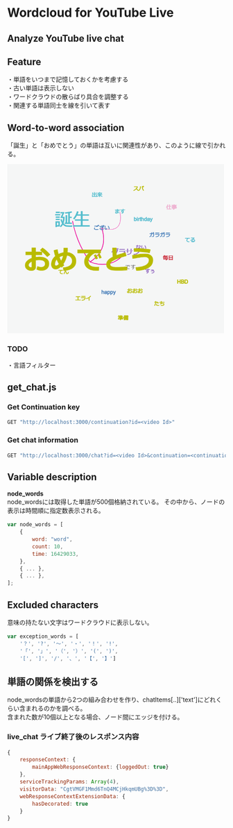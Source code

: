 # Wordcloud for YouTube Live
## Analyze YouTube live chat

## Feature
・単語をいつまで記憶しておくかを考慮する  
・古い単語は表示しない  
・ワードクラウドの散らばり具合を調整する  
・関連する単語同士を線を引いて表す  

## Word-to-word association
「誕生」と「おめでとう」の単語は互いに関連性があり、このように線で引かれる。

<img width="500" src="https://github.com/MORIMOTO520212/youtubelive-chat-mining/blob/master/album/関連単語の検出.png?raw=true">

### TODO
・言語フィルター

## get_chat.js
### Get Continuation key
```bash
GET "http://localhost:3000/continuation?id=<video Id>"
```

### Get chat information
```bash
GET "http://localhost:3000/chat?id=<video Id>&continuation=<continuation key>"
```

## Variable description
**node_words**  
node_wordsには取得した単語が500個格納されている。
その中から、ノードの表示は時間順に指定数表示される。
```js
var node_words = [
    {
        word: "word",
        count: 10,
        time: 16429033,
    },
    { ... },
    { ... },
];
```

## Excluded characters
意味の持たない文字はワードクラウドに表示しない。
```js
var exception_words = [
    '？', '?', '～', '・', '！', '!', 
    '「', '」', '（', '）', '(', ')',
    '[', ']', '/', '、', '【', '】']
```

## 単語の関係を検出する
node_wordsの単語から2つの組み合わせを作り、chatItems[..]['text']にどれくらい含まれるのかを調べる。  
含まれた数が10個以上となる場合、ノード間にエッジを付ける。


### live_chat ライブ終了後のレスポンス内容
```js
{
    responseContext: {
        mainAppWebResponseContext: {loggedOut: true}
    },
    serviceTrackingParams: Array(4),
    visitorData: "CgtVMGF1Mmd6TnQ4MCjHkqmUBg%3D%3D",
    webResponseContextExtensionData: {
        hasDecorated: true
    }
}
```